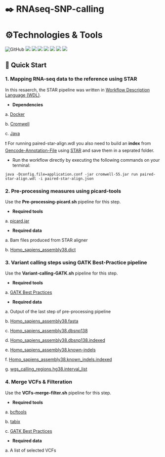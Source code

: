 # :black_nib: RNAseq-SNP-calling

# ⚙️Technologies & Tools

![GitHub](https://img.shields.io/badge/github-%23777BB4.svg?style=for-the-badge&logo=github&logoColor=white)
![](https://img.shields.io/badge/OS-Linux-informational?style=flat&logo=<#FF6000>&logoColor=white&color=2bbc8a)
![](https://img.shields.io/badge/Code-JavaScript-informational?style=flat&logo=<#FF6000>&logoColor=white&color=2bbc8a)
![](https://img.shields.io/badge/Cromwell-v.55-informational?style=flat&logo=<#23777BB4#>&logoColor=white&color=2bbc8a)
![](https://img.shields.io/badge/STAR-2.7.9-informational?style=flat&logo=<LOGO_NAME>&logoColor=white&color=2bbc8a)
![](https://img.shields.io/badge/picard-2.27.4-informational?style=flat&logo=<LOGO_NAME>&logoColor=white&color=2bbc8a)
![](https://img.shields.io/badge/GATK-4.2.3.0-informational?style=flat&logo=<LOGO_NAME>&logoColor=white&color=2bbc8a)
![](https://img.shields.io/badge/bcftools-1.9-informational?style=flat&logo=<LOGO_NAME>&logoColor=white&color=2bbc8a)

## 🔗 Quick Start

### 1. Mapping RNA-seq data to the reference using STAR 

In this resaerch, the STAR pipeline was written in [Workflow Description Language (WDL)](https://github.com/openwdl/wdl). 

* **Dependencies**

a. [Docker](https://github.com/docker)

b. [Cromwell](https://github.com/broadinstitute/cromwell)

c. [Java](https://github.com/topics/java)

:heavy_exclamation_mark: For running paired-star-align.wdl you also need to build an **index** from [Gencode-Annotation-File](https://ftp.ebi.ac.uk/pub/databases/gencode/Gencode_human/release_31/gencode.v31.annotation.gtf.gz) using [STAR](https://github.com/alexdobin/STAR) and save them in a seprated folder. 

* Run the workflow directly by executing the following commands on your terminal:

`java -Dconfig.file=application.conf -jar cromwell-55.jar run paired-star-align.wdl -i paired-star-align.json`

### 2. Pre-processing measures using picard-tools

Use the **Pre-processing-picard.sh** pipeline for this step.

* **Required tools**

a. [picard.jar](https://github.com/broadinstitute/picard)

* **Required data**

a. Bam files produced from STAR aligner

b. [Homo_sapiens_assembly38.dict](https://console.cloud.google.com/storage/browser/_details/genomics-public-data/resources/broad/hg38/v0/Homo_sapiens_assembly38.dict?pageState=(%22StorageObjectListTable%22:(%22f%22:%22%255B%255D%22)))

### 3. Variant calling steps using GATK Best-Practice pipeline

Use the **Variant-calling-GATK.sh** pipeline for this step.

* **Required tools**

a. [GATK Best Practices](https://github.com/broadinstitute/gatk)

* **Required data**

a. Output of the last step of pre-processing pipeline

b. [Homo_sapiens_assembly38.fasta](https://console.cloud.google.com/storage/browser/_details/genomics-public-data/resources/broad/hg38/v0/Homo_sapiens_assembly38.fasta?pageState=(%22StorageObjectListTable%22:(%22f%22:%22%255B%255D%22)))

c. [Homo_sapiens_assembly38.dbsnp138](https://console.cloud.google.com/storage/browser/_details/genomics-public-data/resources/broad/hg38/v0/Homo_sapiens_assembly38.dbsnp138.vcf?pageState=(%22StorageObjectListTable%22:(%22f%22:%22%255B%255D%22)))

d. [Homo_sapiens_assembly38.dbsnp138.indexed](https://console.cloud.google.com/storage/browser/_details/genomics-public-data/resources/broad/hg38/v0/Homo_sapiens_assembly38.dbsnp138.vcf.idx?pageState=(%22StorageObjectListTable%22:(%22f%22:%22%255B%255D%22)))

e. [Homo_sapiens_assembly38.known-indels](https://console.cloud.google.com/storage/browser/_details/genomics-public-data/resources/broad/hg38/v0/Homo_sapiens_assembly38.known_indels.vcf.gz?pageState=(%22StorageObjectListTable%22:(%22f%22:%22%255B%255D%22)))

f. [Homo_sapiens_assembly38.known_indels.indexed](https://console.cloud.google.com/storage/browser/_details/genomics-public-data/resources/broad/hg38/v0/Homo_sapiens_assembly38.known_indels.vcf.gz.tbi?pageState=(%22StorageObjectListTable%22:(%22f%22:%22%255B%255D%22)))

g. [wgs_calling_regions.hg38.interval_list](https://console.cloud.google.com/storage/browser/_details/genomics-public-data/resources/broad/hg38/v0/wgs_calling_regions.hg38.interval_list?pageState=(%22StorageObjectListTable%22:(%22f%22:%22%255B%255D%22)))

### 4. Merge VCFs &  Filteration

Use the **VCFs-merge-filter.sh** pipeline for this step.

* **Required tools**

a. [bcftools](https://github.com/samtools/bcftools)

b. [tabix](https://github.com/samtools/tabix)

c. [GATK Best Practices](https://github.com/broadinstitute/gatk)

* **Required data**

a. A list of selected VCFs 





